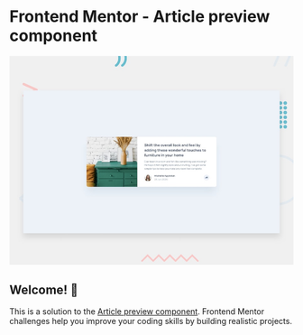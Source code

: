 # Frontend Mentor - Article preview component

![Design preview for the Article preview component coding challenge](./design/desktop-preview.jpg)

 ## Welcome! 👋

This is a solution to the [Article preview component](https://www.frontendmentor.io/challenges/article-preview-component-dYBN_pYFT/). Frontend Mentor challenges help you improve your coding skills by building realistic projects.
